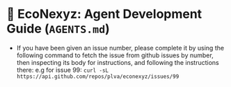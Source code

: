 # 🦾 EcoNexyz: Agent Development Guide (`AGENTS.md`)
- If you have been given an issue number, please complete it by using the following command to fetch the issue from github issues by number, then inspecting its body for instructions, and following the instructions there: e.g for issue 99: `curl -sL https://api.github.com/repos/plva/econexyz/issues/99`